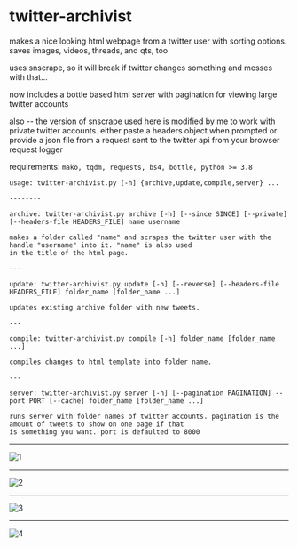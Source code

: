 # twitter-archivist

makes a nice looking html webpage from a twitter user with sorting options. saves images, videos, threads, and qts, too

uses snscrape, so it will break if twitter changes something and messes with that...

now includes a bottle based html server with pagination for viewing large twitter accounts

also -- the version of snscrape used here is modified by me to work with private twitter accounts. either paste a headers object when prompted or provide a json file from a request sent to the twitter api from your browser request logger

requirements: `mako, tqdm, requests, bs4, bottle, python >= 3.8`

	usage: twitter-archivist.py [-h] {archive,update,compile,server} ...

	--------

	archive: twitter-archivist.py archive [-h] [--since SINCE] [--private] [--headers-file HEADERS_FILE] name username
	
	makes a folder called "name" and scrapes the twitter user with the handle "username" into it. "name" is also used
    in the title of the html page.

	---
	
	update: twitter-archivist.py update [-h] [--reverse] [--headers-file HEADERS_FILE] folder_name [folder_name ...]
	
	updates existing archive folder with new tweets.
	
	--- 

	compile: twitter-archivist.py compile [-h] folder_name [folder_name ...]

	compiles changes to html template into folder name.

	--- 

    server: twitter-archivist.py server [-h] [--pagination PAGINATION] --port PORT [--cache] folder_name [folder_name ...]

    runs server with folder names of twitter accounts. pagination is the amount of tweets to show on one page if that
    is something you want. port is defaulted to 8000

---

![1](../extra/screenshots/1.png)

---

![2](../extra/screenshots/2.png)

---

![3](../extra/screenshots/3.png)

---

![4](../extra/screenshots/4.png)
